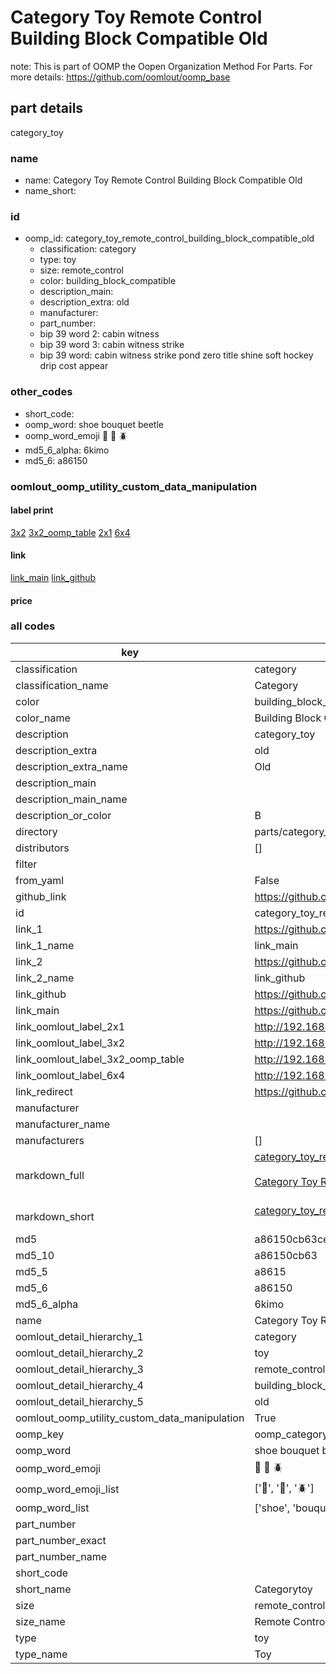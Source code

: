# Category Toy Remote Control Building Block Compatible Old  

note: This is part of OOMP the Oopen Organization Method For Parts. For more details: https://github.com/oomlout/oomp_base

##  part details
  



category_toy



### name
* name: Category Toy Remote Control Building Block Compatible Old
* name_short: 
### id
* oomp_id: category_toy_remote_control_building_block_compatible_old
  * classification: category
  * type: toy
  * size: remote_control
  * color: building_block_compatible
  * description_main: 
  * description_extra: old
  * manufacturer: 
  * part_number: 
  * bip 39 word 2: cabin witness
  * bip 39 word 3: cabin witness strike
  * bip 39 word: cabin witness strike pond zero title shine soft hockey drip cost appear

### other_codes
* short_code: 
* oomp_word: shoe bouquet beetle
* oomp_word_emoji :shoe: :bouquet: :beetle:
* md5_6_alpha: 6kimo
* md5_6: a86150






### oomlout_oomp_utility_custom_data_manipulation
#### label print
[3x2](http://192.168.1.245:1112/?label=oomp%206kimo)
[3x2_oomp_table](http://192.168.1.108:1112/?label=oomp%206kimo)
[2x1](http://192.168.1.242:1112/?label=oomp%206kimo)
[6x4](http://192.168.1.55:1112/?label=oomp%206kimo)    

#### link

[link_main](https://github.com/oomlout/oomlout_oomp_version_1_messy/tree/main/parts/category_toy_remote_control_building_block_compatible_old) [link_github](https://github.com/oomlout/oomlout_oomp_version_1_messy/tree/main/parts/category_toy_remote_control_building_block_compatible_old)                             

#### price







### all codes 
| key | value |  
| --- | --- |  
| classification | category |  
| classification_name | Category |  
| color | building_block_compatible |  
| color_name | Building Block Compatible |  
| description | category_toy |  
| description_extra | old |  
| description_extra_name | Old |  
| description_main |  |  
| description_main_name |  |  
| description_or_color | B  |  
| directory | parts/category_toy_remote_control_building_block_compatible_old |  
| distributors | [] |  
| filter |  |  
| from_yaml | False |  
| github_link | https://github.com/oomlout/oomlout_oomp_part_src/tree/main/parts/category_toy_remote_control_building_block_compatible_old |  
| id | category_toy_remote_control_building_block_compatible_old |  
| link_1 | https://github.com/oomlout/oomlout_oomp_version_1_messy/tree/main/parts/category_toy_remote_control_building_block_compatible_old |  
| link_1_name | link_main |  
| link_2 | https://github.com/oomlout/oomlout_oomp_version_1_messy/tree/main/parts/category_toy_remote_control_building_block_compatible_old |  
| link_2_name | link_github |  
| link_github | https://github.com/oomlout/oomlout_oomp_version_1_messy/tree/main/parts/category_toy_remote_control_building_block_compatible_old |  
| link_main | https://github.com/oomlout/oomlout_oomp_version_1_messy/tree/main/parts/category_toy_remote_control_building_block_compatible_old |  
| link_oomlout_label_2x1 | http://192.168.1.242:1112/?label=oomp%206kimo |  
| link_oomlout_label_3x2 | http://192.168.1.245:1112/?label=oomp%206kimo |  
| link_oomlout_label_3x2_oomp_table | http://192.168.1.108:1112/?label=oomp%206kimo |  
| link_oomlout_label_6x4 | http://192.168.1.55:1112/?label=oomp%206kimo |  
| link_redirect | https://github.com/oomlout/oomlout_oomp_version_1_messy/tree/main/parts/category_toy_remote_control_building_block_compatible_old |  
| manufacturer |  |  
| manufacturer_name |  |  
| manufacturers | [] |  
| markdown_full | [category_toy_remote_control_building_block_compatible_old](none)<br>[](none)<br>[Category Toy Remote Control Building Block Compatible Old](none)<br><br> |  
| markdown_short | [category_toy_remote_control_building_block_compatible_old](none)<br><br> |  
| md5 | a86150cb63ce58bf8bffda7dae3f28fe |  
| md5_10 | a86150cb63 |  
| md5_5 | a8615 |  
| md5_6 | a86150 |  
| md5_6_alpha | 6kimo |  
| name | Category Toy Remote Control Building Block Compatible Old |  
| oomlout_detail_hierarchy_1 | category |  
| oomlout_detail_hierarchy_2 | toy |  
| oomlout_detail_hierarchy_3 | remote_control |  
| oomlout_detail_hierarchy_4 | building_block_compatible |  
| oomlout_detail_hierarchy_5 | old |  
| oomlout_oomp_utility_custom_data_manipulation | True |  
| oomp_key | oomp_category_toy_remote_control_building_block_compatible_old |  
| oomp_word | shoe bouquet beetle |  
| oomp_word_emoji | :shoe: :bouquet: :beetle: |  
| oomp_word_emoji_list | [':shoe:', ':bouquet:', ':beetle:'] |  
| oomp_word_list | ['shoe', 'bouquet', 'beetle'] |  
| part_number |  |  
| part_number_exact |  |  
| part_number_name |  |  
| short_code |  |  
| short_name | Categorytoy |  
| size | remote_control |  
| size_name | Remote Control |  
| type | toy |  
| type_name | Toy |  
